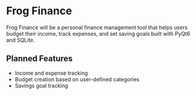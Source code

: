 # Frog Finance
 
Frog Finance will be a personal finance management tool that helps users budget their income, track expenses, and set saving goals built with PyQt6 and SQLite.

## Planned Features
- Income and expense tracking
- Budget creation based on user-defined categories
- Savings goal tracking